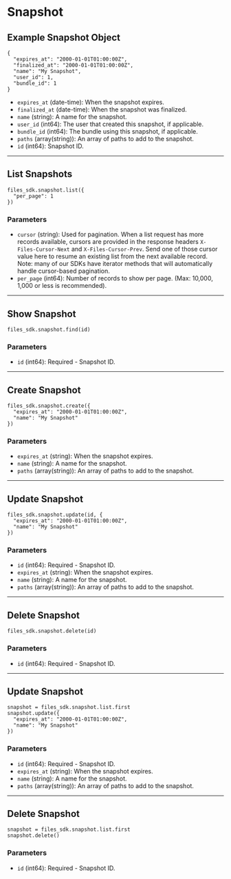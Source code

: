 # Snapshot

## Example Snapshot Object

```
{
  "expires_at": "2000-01-01T01:00:00Z",
  "finalized_at": "2000-01-01T01:00:00Z",
  "name": "My Snapshot",
  "user_id": 1,
  "bundle_id": 1
}
```

* `expires_at` (date-time): When the snapshot expires.
* `finalized_at` (date-time): When the snapshot was finalized.
* `name` (string): A name for the snapshot.
* `user_id` (int64): The user that created this snapshot, if applicable.
* `bundle_id` (int64): The bundle using this snapshot, if applicable.
* `paths` (array(string)): An array of paths to add to the snapshot.
* `id` (int64): Snapshot ID.


---

## List Snapshots

```
files_sdk.snapshot.list({
  "per_page": 1
})
```

### Parameters

* `cursor` (string): Used for pagination.  When a list request has more records available, cursors are provided in the response headers `X-Files-Cursor-Next` and `X-Files-Cursor-Prev`.  Send one of those cursor value here to resume an existing list from the next available record.  Note: many of our SDKs have iterator methods that will automatically handle cursor-based pagination.
* `per_page` (int64): Number of records to show per page.  (Max: 10,000, 1,000 or less is recommended).


---

## Show Snapshot

```
files_sdk.snapshot.find(id)
```

### Parameters

* `id` (int64): Required - Snapshot ID.


---

## Create Snapshot

```
files_sdk.snapshot.create({
  "expires_at": "2000-01-01T01:00:00Z",
  "name": "My Snapshot"
})
```

### Parameters

* `expires_at` (string): When the snapshot expires.
* `name` (string): A name for the snapshot.
* `paths` (array(string)): An array of paths to add to the snapshot.


---

## Update Snapshot

```
files_sdk.snapshot.update(id, {
  "expires_at": "2000-01-01T01:00:00Z",
  "name": "My Snapshot"
})
```

### Parameters

* `id` (int64): Required - Snapshot ID.
* `expires_at` (string): When the snapshot expires.
* `name` (string): A name for the snapshot.
* `paths` (array(string)): An array of paths to add to the snapshot.


---

## Delete Snapshot

```
files_sdk.snapshot.delete(id)
```

### Parameters

* `id` (int64): Required - Snapshot ID.


---

## Update Snapshot

```
snapshot = files_sdk.snapshot.list.first
snapshot.update({
  "expires_at": "2000-01-01T01:00:00Z",
  "name": "My Snapshot"
})
```

### Parameters

* `id` (int64): Required - Snapshot ID.
* `expires_at` (string): When the snapshot expires.
* `name` (string): A name for the snapshot.
* `paths` (array(string)): An array of paths to add to the snapshot.


---

## Delete Snapshot

```
snapshot = files_sdk.snapshot.list.first
snapshot.delete()
```

### Parameters

* `id` (int64): Required - Snapshot ID.

